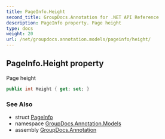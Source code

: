 ```yaml
---
title: PageInfo.Height
second_title: GroupDocs.Annotation for .NET API Reference
description: PageInfo property. Page height
type: docs
weight: 20
url: /net/groupdocs.annotation.models/pageinfo/height/
---
```

## PageInfo.Height property

Page height

```csharp
public int Height { get; set; }
```

### See Also

* struct [PageInfo](../)
* namespace [GroupDocs.Annotation.Models](../../pageinfo/)
* assembly [GroupDocs.Annotation](../../../)


